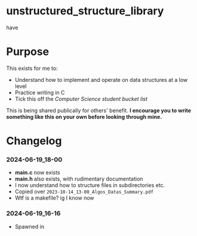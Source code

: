 # unstructured_structure_library
have



# Purpose
This exists for me to:
- Understand how to implement and operate on data structures at a low level
- Practice writing in C
- Tick this off the *Computer Science student bucket list*

This is being shared publically for others' benefit. **I encourage you to write something like this on your own before looking through mine.**



# Changelog

### 2024-06-19_18-00
- **main.c** now exists
- **main.h** also exists, with rudimentary documentation
- I now understand how to structure files in subdirectories etc.
- Copied over `2023-10-14_13-00_Algos_Datas_Summary.pdf`
- Wtf is a makefile? ig I know now

### 2024-06-19_16-16
- Spawned in
